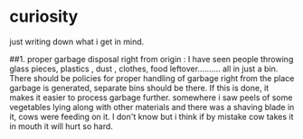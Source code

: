 # curiosity
just writing down what i get in mind.

##1. proper garbage disposal right from origin : 
  I have seen people throwing glass pieces, plastics , dust , clothes, food leftover.......... all in just a bin. There should be policies for proper handling of garbage right from the place garbage is generated, separate bins should be there. If this is done, it makes it easier to process garbage further.
  somewhere i saw peels of some vegetables lying along with other materials and there was a shaving blade in it, cows were feeding on it. I don't know but i think if by mistake cow takes it in mouth it will hurt so hard. 
